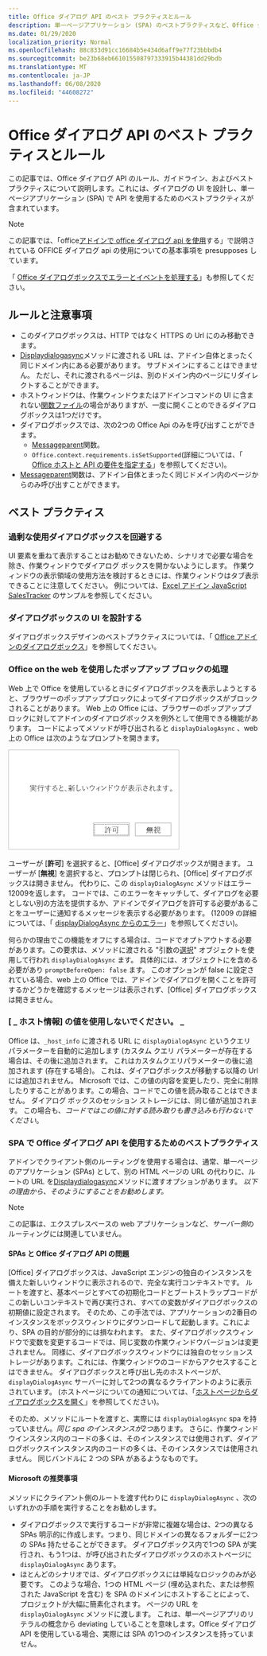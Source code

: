 ```yaml
---
title: Office ダイアログ API のベスト プラクティスとルール
description: 単一ページアプリケーション (SPA) のベストプラクティスなど、Office ダイアログ API のルールとベストプラクティスを提供します。
ms.date: 01/29/2020
localization_priority: Normal
ms.openlocfilehash: 88c833d91cc16684b5e434d6aff9e77f23bbbdb4
ms.sourcegitcommit: be23b68eb661015508797333915b44381dd29bdb
ms.translationtype: MT
ms.contentlocale: ja-JP
ms.lasthandoff: 06/08/2020
ms.locfileid: "44608272"
---
```

# <a name="best-practices-and-rules-for-the-office-dialog-api"></a>Office ダイアログ API のベスト プラクティスとルール

この記事では、Office ダイアログ API のルール、ガイドライン、およびベストプラクティスについて説明します。これには、ダイアログの UI を設計し、単一ページアプリケーション (SPA) で API を使用するためのベストプラクティスが含まれています。

> [!NOTE]
> この記事では、「office[アドインで office ダイアログ api を使用](dialog-api-in-office-add-ins.md)する」で説明されている OFFICE ダイアログ api の使用についての基本事項を presupposes しています。
> 
> 「 [Office ダイアログボックスでエラーとイベントを処理する](dialog-handle-errors-events.md)」も参照してください。

## <a name="rules-and-gotchas"></a>ルールと注意事項

- このダイアログボックスは、HTTP ではなく HTTPS の Url にのみ移動できます。
- [Displaydialogasync](/javascript/api/office/office.ui)メソッドに渡される URL は、アドイン自体とまったく同じドメイン内にある必要があります。 サブドメインにすることはできません。 ただし、それに渡されるページは、別のドメイン内のページにリダイレクトすることができます。
- ホストウィンドウは、作業ウィンドウまたはアドインコマンドの UI に含まれない[関数ファイル](../reference/manifest/functionfile.md)の場合がありますが、一度に開くことのできるダイアログボックスは1つだけです。
- ダイアログボックスでは、次の2つの Office Api のみを呼び出すことができます。
  - [Messageparent](/javascript/api/office/office.ui#messageparent-message-)関数。
  - `Office.context.requirements.isSetSupported`(詳細については、「 [Office ホストと API の要件を指定する](specify-office-hosts-and-api-requirements.md)」を参照してください)。
- [Messageparent](/javascript/api/office/office.ui#messageparent-message-)関数は、アドイン自体とまったく同じドメイン内のページからのみ呼び出すことができます。

## <a name="best-practices"></a>ベスト プラクティス

### <a name="avoid-overusing-dialog-boxes"></a>過剰な使用ダイアログボックスを回避する

UI 要素を重ねて表示することはお勧めできないため、シナリオで必要な場合を除き、作業ウィンドウでダイアログ ボックスを開かないようにします。 作業ウィンドウの表示領域の使用方法を検討するときには、作業ウィンドウはタブ表示できることに注意してください。 例については、[Excel アドイン JavaScript SalesTracker](https://github.com/OfficeDev/Excel-Add-in-JavaScript-SalesTracker) のサンプルを参照してください。

### <a name="designing-a-dialog-box-ui"></a>ダイアログボックスの UI を設計する

ダイアログボックスデザインのベストプラクティスについては、「 [Office アドインのダイアログボックス](../design/dialog-boxes.md)」を参照してください。

### <a name="handling-pop-up-blockers-with-office-on-the-web"></a>Office on the web を使用したポップアップ ブロックの処理

Web 上で Office を使用しているときにダイアログボックスを表示しようとすると、ブラウザーのポップアップブロックによってダイアログボックスがブロックされることがあります。 Web 上の Office には、ブラウザーのポップアップブロックに対してアドインのダイアログボックスを例外として使用できる機能があります。 コードによってメソッドが呼び出されると `displayDialogAsync` 、web 上の Office は次のようなプロンプトを開きます。

![ブラウザーでポップアップブロックを発生させないようにするために、アドインが生成できるプロンプト。](../images/dialog-prompt-before-open.png)

ユーザーが [**許可**] を選択すると、[Office] ダイアログボックスが開きます。 ユーザーが [**無視**] を選択すると、プロンプトは閉じられ、[Office] ダイアログボックスは開きません。 代わりに、この `displayDialogAsync` メソッドはエラー12009を返します。 コードでは、このエラーをキャッチして、ダイアログを必要としない別の方法を提供するか、アドインでダイアログを許可する必要があることをユーザーに通知するメッセージを表示する必要があります。 (12009 の詳細については、「 [displayDialogAsync からのエラー](dialog-handle-errors-events.md#errors-from-displaydialogasync)」を参照してください)。

何らかの理由でこの機能をオフにする場合は、コードでオプトアウトする必要があります。この要求は、メソッドに渡される "引数の[選択](/javascript/api/office/office.dialogoptions)" オブジェクトを使用して行われ `displayDialogAsync` ます。 具体的には、オブジェクトにを含める必要があり `promptBeforeOpen: false` ます。 このオプションが false に設定されている場合、web 上の Office では、アドインでダイアログを開くことを許可するかどうかを確認するメッセージは表示されず、[Office] ダイアログボックスは開きません。

### <a name="do-not-use-the-_host_info-value"></a>[ \_ ホスト情報] の値を使用しないでください。 \_

Office は、`_host_info` に渡される URL に `displayDialogAsync` というクエリ パラメーターを自動的に追加します (カスタム クエリ パラメーターが存在する場合は、その後に追加されます。 これはカスタムクエリパラメーターの後に追加されます (存在する場合)。 これは、ダイアログボックスが移動する以降の Url には追加されません。 Microsoft では、この値の内容を変更したり、完全に削除したりすることがあります。この場合、コードでこの値を読み取ることはできません。 ダイアログ ボックスのセッション ストレージには、同じ値が追加されます。 この場合も、*コードではこの値に対する読み取りも書き込みも行わないでください*。

### <a name="best-practices-for-using-the-office-dialog-api-in-an-spa"></a>SPA で Office ダイアログ API を使用するためのベストプラクティス

アドインでクライアント側のルーティングを使用する場合は、通常、単一ページのアプリケーション (SPAs) として、別の HTML ページの URL の代わりに、ルートの URL を[Displaydialogasync](/javascript/api/office/office.ui)メソッドに渡すオプションがあります。 *以下の理由から、そのようにすることをお勧めします。*

> [!NOTE]
> この記事は、エクスプレスベースの web アプリケーションなど、*サーバー側*のルーティングには関連していません。

#### <a name="problems-with-spas-and-the-office-dialog-api"></a>SPAs と Office ダイアログ API の問題

[Office] ダイアログボックスは、JavaScript エンジンの独自のインスタンスを備えた新しいウィンドウに表示されるので、完全な実行コンテキストです。 ルートを渡すと、基本ページとすべての初期化コードとブートストラップコードがこの新しいコンテキストで再び実行され、すべての変数がダイアログボックスの初期値に設定されます。 そのため、この手法では、アプリケーションの2番目のインスタンスをボックスウィンドウにダウンロードして起動します。これにより、SPA の目的が部分的には損なわれます。 また、ダイアログボックスウィンドウで変数を変更するコードでは、同じ変数の作業ウィンドウバージョンは変更されません。 同様に、ダイアログボックスウィンドウには独自のセッションストレージがあります。これには、作業ウィンドウのコードからアクセスすることはできません。 ダイアログボックスと呼び出し先のホストページが、 `displayDialogAsync` サーバーに対して2つの異なるクライアントのように表示されています。 (ホストページについての通知については、「[ホストページからダイアログボックスを開く](dialog-api-in-office-add-ins.md#open-a-dialog-box-from-a-host-page)」を参照してください)。

そのため、メソッドにルートを渡すと、実際には `displayDialogAsync` spa を持っていません。*同じ spa のインスタンスが2つ*あります。 さらに、作業ウィンドウインスタンス内のコードの多くは、そのインスタンスでは使用されず、ダイアログボックスインスタンス内のコードの多くは、そのインスタンスでは使用されません。 同じバンドルに 2 つの SPA があるようなものです。

#### <a name="microsoft-recommendations"></a>Microsoft の推奨事項

メソッドにクライアント側のルートを渡す代わりに `displayDialogAsync` 、次のいずれかの手順を実行することをお勧めします。

* ダイアログボックスで実行するコードが非常に複雑な場合は、2つの異なる SPAs 明示的に作成します。つまり、同じドメインの異なるフォルダーに2つの SPAs 持たせることができます。 ダイアログボックス内で1つの SPA が実行され、もう1つは、が呼び出されたダイアログボックスのホストページに `displayDialogAsync` あります。 
* ほとんどのシナリオでは、ダイアログボックスには単純なロジックのみが必要です。 このような場合、1つの HTML ページ (埋め込まれた、または参照された JavaScript を含む) を SPA のドメインにホストすることによって、プロジェクトが大幅に簡素化されます。 ページの URL を `displayDialogAsync` メソッドに渡します。 これは、単一ページアプリのリテラルの概念から deviating していることを意味します。Office ダイアログ API を使用している場合、実際には SPA の1つのインスタンスを持っていません。
